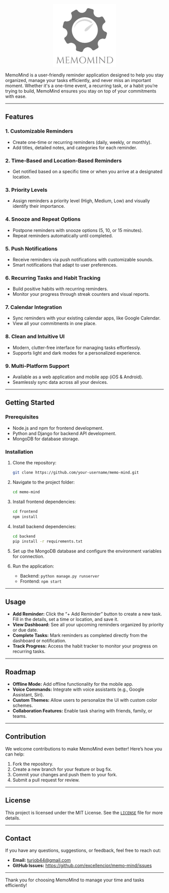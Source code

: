 <p align="center">
  <img src="images/Memomind_LOGO.png" alt="MemoMind Logo" width="200" height="200">
</p>
MemoMind is a user-friendly reminder application designed to help you stay organized, manage your tasks efficiently, and never miss an important moment. Whether it's a one-time event, a recurring task, or a habit you’re trying to build, MemoMind ensures you stay on top of your commitments with ease.

---

## Features

### 1. **Customizable Reminders**
   - Create one-time or recurring reminders (daily, weekly, or monthly).
   - Add titles, detailed notes, and categories for each reminder.

### 2. **Time-Based and Location-Based Reminders**
   - Get notified based on a specific time or when you arrive at a designated location.

### 3. **Priority Levels**
   - Assign reminders a priority level (High, Medium, Low) and visually identify their importance.

### 4. **Snooze and Repeat Options**
   - Postpone reminders with snooze options (5, 10, or 15 minutes).
   - Repeat reminders automatically until completed.

### 5. **Push Notifications**
   - Receive reminders via push notifications with customizable sounds.
   - Smart notifications that adapt to user preferences.

### 6. **Recurring Tasks and Habit Tracking**
   - Build positive habits with recurring reminders.
   - Monitor your progress through streak counters and visual reports.

### 7. **Calendar Integration**
   - Sync reminders with your existing calendar apps, like Google Calendar.
   - View all your commitments in one place.

### 8. **Clean and Intuitive UI**
   - Modern, clutter-free interface for managing tasks effortlessly.
   - Supports light and dark modes for a personalized experience.

### 9. **Multi-Platform Support**
   - Available as a web application and mobile app (iOS & Android).
   - Seamlessly sync data across all your devices.

---

## Getting Started

### Prerequisites
- Node.js and npm for frontend development.
- Python and Django for backend API development.
- MongoDB for database storage.

### Installation
1. Clone the repository:
   ```bash
   git clone https://github.com/your-username/memo-mind.git
   ```

2. Navigate to the project folder:
   ```bash
   cd memo-mind
   ```

3. Install frontend dependencies:
   ```bash
   cd frontend
   npm install
   ```

4. Install backend dependencies:
   ```bash
   cd backend
   pip install -r requirements.txt
   ```

5. Set up the MongoDB database and configure the environment variables for connection.

6. Run the application:
   - Backend: `python manage.py runserver`
   - Frontend: `npm start`

---

## Usage
- **Add Reminder:** Click the “+ Add Reminder” button to create a new task. Fill in the details, set a time or location, and save it.
- **View Dashboard:** See all your upcoming reminders organized by priority or due date.
- **Complete Tasks:** Mark reminders as completed directly from the dashboard or notification.
- **Track Progress:** Access the habit tracker to monitor your progress on recurring tasks.

---

## Roadmap
- **Offline Mode:** Add offline functionality for the mobile app.
- **Voice Commands:** Integrate with voice assistants (e.g., Google Assistant, Siri).
- **Custom Themes:** Allow users to personalize the UI with custom color schemes.
- **Collaboration Features:** Enable task sharing with friends, family, or teams.

---

## Contribution
We welcome contributions to make MemoMind even better! Here’s how you can help:
1. Fork the repository.
2. Create a new branch for your feature or bug fix.
3. Commit your changes and push them to your fork.
4. Submit a pull request for review.

---

## License
This project is licensed under the MIT License. See the [`LICENSE`](./LICENSE) file for more details.

---

## Contact
If you have any questions, suggestions, or feedback, feel free to reach out:
- **Email:** turjob44@gmail.com
- **GitHub Issues:** https://github.com/excellencior/memo-mind/issues

---

Thank you for choosing MemoMind to manage your time and tasks efficiently!
